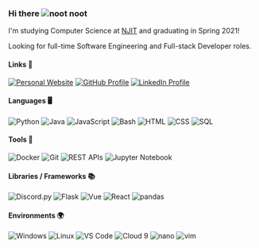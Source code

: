 ### Hi there <img src="https://www.nootify.net/favicon.ico" alt="noot noot">

I'm studying Computer Science at [NJIT](https://www.njit.edu) and graduating in Spring 2021!

Looking for full-time Software Engineering and Full-stack Developer roles.

#### Links 🔗
<p>
  <a href="https://www.nootify.net"><img src="https://img.shields.io/badge/Website--_.svg?style=social" alt="Personal Website"></a>
  <a href="https://github.com/nootify"><img src="https://img.shields.io/badge/GitHub--_.svg?style=social&logo=github" alt="GitHub Profile"></a>
  <a href="https://www.linkedin.com/in/echa"><img src="https://img.shields.io/badge/LinkedIn--_.svg?style=social&logo=linkedin" alt="LinkedIn Profile"></a>
</p>

#### Languages 🖥️
![Python](https://img.shields.io/badge/Python-Daily%20Driver-blue?logo=python&logoColor=white)
![Java](https://img.shields.io/badge/Java-Proficient-blue?logo=java&logoColor=white)
![JavaScript](https://img.shields.io/badge/JavaScript-Proficient-blue?logo=javascript&logoColor=white)
![Bash](https://img.shields.io/badge/Bash-Proficient-blue?logo=gnu%20bash&logoColor=white)
![HTML](https://img.shields.io/badge/HTML-Familiar%20with-blue?logo=html5&logoColor=white)
![CSS](https://img.shields.io/badge/CSS-Familiar%20with-blue?logo=css3&logoColor=white)
![SQL](https://img.shields.io/badge/SQL-Familiar%20with-blue?logo=postgresql&logoColor=white)

#### Tools 🔨
![Docker](https://img.shields.io/badge/Docker-Proficient-orange?logo=docker&logoColor=white)
![Git](https://img.shields.io/badge/Git-Proficient-orange?logo=git&logoColor=white)
![REST APIs](https://img.shields.io/badge/REST%20APIs-Proficient-orange)
![Jupyter Notebook](https://img.shields.io/badge/Jupyter%20Notebook-Familiar%20with-orange?logo=jupyter&logoColor=white)

#### Libraries / Frameworks 📚
![Discord.py](https://img.shields.io/badge/Discord.py-Familiar%20with-green?logo=discord&logoColor=white)
![Flask](https://img.shields.io/badge/Flask-Familiar%20with-green?logo=flask&logoColor=white)
![Vue](https://img.shields.io/badge/Vue-Familiar%20with-green?logo=vue.js&logoColor=white)
![React](https://img.shields.io/badge/React-Familiar%20with-green?logo=react&logoColor=white)
![pandas](https://img.shields.io/badge/pandas-Familiar%20with-green?logo=pandas&logoColor=white)

#### Environments 🌍
![Windows](https://img.shields.io/badge/Windows-Daily%20Driver-lightgrey?logo=windows&logoColor=white)
![Linux](https://img.shields.io/badge/Linux-Daily%20Driver-lightgrey?logo=linux&logoColor=white)
![VS Code](https://img.shields.io/badge/VS%20Code-Daily%20Driver-lightgrey?logo=visual%20studio&logoColor=white)
![Cloud 9](https://img.shields.io/badge/Cloud%209-Familiar%20with-lightgrey?logo=amazon&logoColor=white)
![nano](https://img.shields.io/badge/nano-Familiar%20with-lightgrey?logo=gnu&logoColor=white)
![vim](https://img.shields.io/badge/vim-Familiar%20with-lightgrey?logo=vim&logoColor=white)
